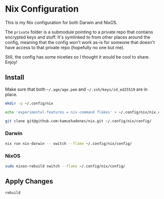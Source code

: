 # Nix Configuration

This is my Nix configuration for both Darwin and NixOS.

The `private` folder is a submodule pointing to a private repo that contains encrypted keys and stuff. It's symlinked to from other places around the config, meaning that the config won't work as-is for someone that doesn't have access to that private repo (hopefully no one but me).

Still, the config has some niceties so I thought it would be cool to share. Enjoy!

## Install

Make sure that both `~/.age/age.pem` and `~/.ssh/keys/id_ed25519` are in place.

```sh
mkdir -p ~/.config/nix

echo 'experimental-features = nix-command flakes' > ~/.config/nix/nix.conf

git clone git@github.com:kamushadenes/nix.git ~/.config/nix/config/
```

### Darwin

```sh
nix run nix-darwin -- switch --flake ~/.config/nix/config/
```

### NixOS

```sh
sudo nixos-rebuild switch --flake ~/.config/nix/config/
```

## Apply Changes

```sh
rebuild
```
